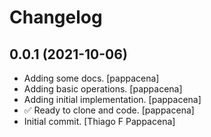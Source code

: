 Changelog
=========


0.0.1 (2021-10-06)
------------------
- Adding some docs. [pappacena]
- Adding basic operations. [pappacena]
- Adding initial implementation. [pappacena]
- ✅ Ready to clone and code. [pappacena]
- Initial commit. [Thiago F Pappacena]


